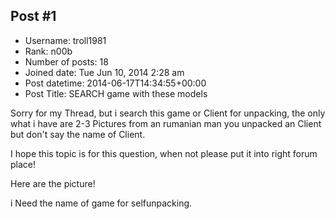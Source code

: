 ## Post #1
- Username: troll1981
- Rank: n00b
- Number of posts: 18
- Joined date: Tue Jun 10, 2014 2:28 am
- Post datetime: 2014-06-17T14:34:55+00:00
- Post Title: SEARCH game with these models

Sorry for my Thread, but i search this game or Client for unpacking, the only what i have are 2-3 Pictures 
from an rumanian man you unpacked an Client but don't say the name of Client.

I hope this topic is for this question, when not please put it into right forum place!

Here are the picture!

[](http://epvpimg.com/Prlnf)

[](http://epvpimg.com/0OQcd)

[](http://epvpimg.com/n10ab)

i Need the name of game for selfunpacking.
